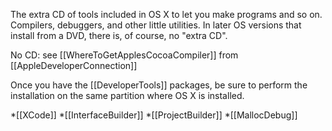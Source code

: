 The extra CD of tools included in OS X to let you make programs and so on. Compilers, debuggers, and other little utilities.
In later OS versions that install from a DVD, there is, of course, no "extra CD".

No CD: see [[WhereToGetApplesCocoaCompiler]] from [[AppleDeveloperConnection]]

Once you have the [[DeveloperTools]] packages, be sure to perform the installation on the same partition where OS X is installed.



*[[XCode]]
*[[InterfaceBuilder]]
*[[ProjectBuilder]]
*[[MallocDebug]]